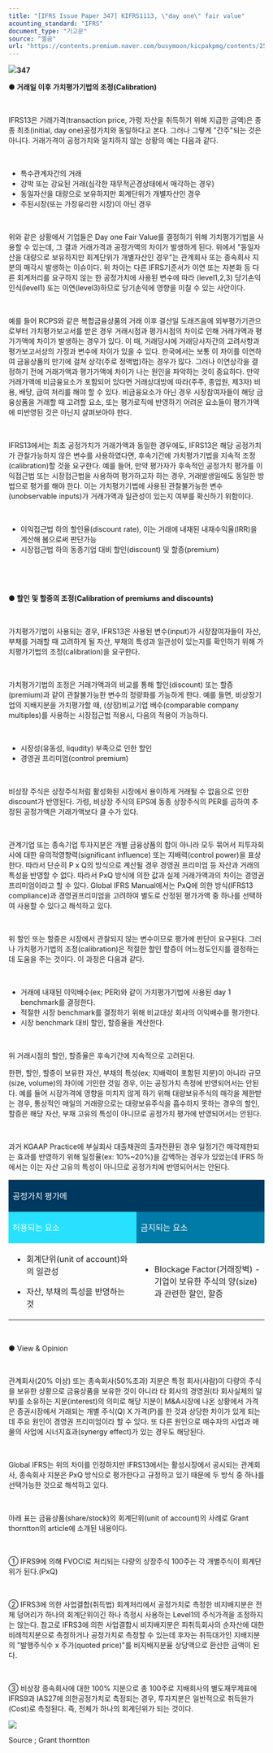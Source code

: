 ```yaml
---
title: "[IFRS Issue Paper 347] KIFRS1113, \"day one\" fair value"
acounting_standard: "IFRS"
document_type: "기고문"
source: "엘곰"
url: "https://contents.premium.naver.com/busymoon/kicpakpmg/contents/250121175453955yb"
---
```

![](https://n2.news.naver.com/l.gif?type=content)**347**

**● 거래일 이후 가치평가기법의 조정(Calibration)**

​

IFRS13은 거래가격(transaction price, 가령 자산을 취득하기 위해 지급한 금액)은 종종 최초(initial, day one)공정가치와 동일하다고 본다. 그러나 그렇게 "간주"되는 것은 아니다. 거래가격이 공정가치와 일치하지 않는 상황의 예는 다음과 같다.

​

- 특수관계자간의 거래
- 강박 또는 강요된 거래(심각한 재무적곤경상태에서 매각하는 경우)
- 동일자산을 대량으로 보유하지만 회계단위가 개별자산인 경우
- 주된시장(또는 가장유리한 시장)이 아닌 경우

​

위와 같은 상황에서 기업들은 Day one Fair Value를 결정하기 위해 가치평가기법을 사용할 수 있는데, 그 결과 거래가격과 공정가액의 차이가 발생하게 된다. 위에서 "동일자산을 대량으로 보유하지만 회계단위가 개별자산인 경우"는 관계회사 또는 종속회사 지분의 매각시 발생하는 이슈이다. 위 차이는 다른 IFRS기준서가 이연 또는 자본화 등 다른 회계처리를 요구하지 않는 한 공정가치에 사용된 변수에 따라 (level1,2,3) 당기손익인식(level1) 또는 이연(level3)하므로 당기손익에 영향을 미칠 수 있는 사안이다.

​

예를 들어 RCPS와 같은 복합금융상품의 거래 이후 결산일 도래즈음에 외부평가기관으로부터 가치평가보고서를 받은 경우 거래시점과 평가시점의 차이로 인해 거래가액과 평가가액에 차이가 발생하는 경우가 있다. 이 때, 거래당시에 거래당사자간의 고려사항과 평가보고서상의 가정과 변수에 차이가 있을 수 있다. 한국에서는 보통 이 차이를 이연하여 금융상품의 만기에 걸쳐 상각(주로 정액법)하는 경우가 많다. 그러나 이연상각을 결정하기 전에 거래가액과 평가가액에 차이가 나는 원인을 파악하는 것이 중요하다. 만약 거래가액에 비금융요소가 포함되어 있다면 거래상대방에 따라(주주, 종업원, 제3자) 비용, 배당, 급여 처리를 해야 할 수 있다. 비금융요소가 아닌 경우 시장참여자들이 해당 금융상품을 거래할 때 고려할 요소, 또는 평가로직에 반영하기 어려운 요소들이 평가가액에 미반영된 것은 아닌지 살펴보아야 한다.

​

IFRS13에서는 최초 공정가치가 거래가액과 동일한 경우에도, IFRS13은 해당 공정가치가 관찰가능하지 않은 변수를 사용하였다면, 후속기간에 가치평가기법을 지속적 조정(calibration)할 것을 요구한다. 예를 들어, 만약 평가자가 후속적인 공정가치 평가를 이익접근법 또는 시장접근법을 사용하여 평가하고자 하는 경우, 거래발생일에도 동일한 방법으로 평가를 해야 한다. 이는 가치평가기법에 사용된 관찰불가능한 변수(unobservable inputs)가 거래가액과 일관성이 있는지 여부를 확신하기 위함이다.

​

- 이익접근법 하의 할인율(discount rate), 이는 거래에 내재된 내재수익율(IRR)을 계산해 봄으로써 판단가능
- 시장접근법 하의 동종기업 대비 할인(discount) 및 할증(premium)

​

​

**● 할인 및 할증의 조정(Calibration of premiums and discounts)**

**​**

가치평가기법이 사용되는 경우, IFRS13은 사용된 변수(input)가 시장참여자들이 자산, 부채를 거래할 때 고려하게 될 자산, 부채의 특성과 일관성이 있는지를 확인하기 위해 가치평가기법의 조정(calibration)을 요구한다.

​

가치평가기법의 조정은 거래가액과의 비교를 통해 할인(discount) 또는 할증(premium)과 같이 관찰불가능한 변수의 정량화를 가능하게 한다. 예를 들면, 비상장기업의 지배지분을 가치평가할 때, (상장)비교기업 배수(comparable company multiples)를 사용하는 시장접근법 적용시, 다음의 적용이 가능하다.

​

- 시장성(유동성, liqudity) 부족으로 인한 할인
- 경영권 프리미엄(control premium)

​

비상장 주식은 상장주식처럼 활성화된 시장에서 용이하게 거래될 수 없음으로 인한 discount가 반영된다. 가령, 비상장 주식의 EPS에 동종 상장주식의 PER를 곱하여 추정된 공정가액은 거래가액보다 클 수가 있다.

​

관계기업 또는 종속기업 투자지분은 개별 금융상품의 합이 아니라 모두 묶어서 피투자회사에 대한 유의적영향력(significant influence) 또는 지배력(control power)을 표상한다. 따라서 단순히 P x Q의 방식으로 계산될 경우 경영권 프리미엄 등 자산과 거래의 특성을 반영할 수 없다. 따라서 PxQ 방식에 의한 값과 실제 거래가액과의 차이는 경영권프리미엄이라고 할 수 있다. Global IFRS Manual에서는 PxQ에 의한 방식(IFRS13 compliance)과 경영권프리미엄을 고려하여 별도로 산정된 평가가액 중 하나를 선택하여 사용할 수 있다고 해석하고 있다.

​

위 할인 또는 할증은 시장에서 관찰되지 않는 변수이므로 평가에 판단이 요구된다. 그러나 가치평가기법의 조정(calibration)은 적절한 할인 할증이 어느정도인지를 결정하는데 도움을 주는 것이다. 이 과정은 다음과 같다.

​

- 거래에 내재된 이익배수(ex; PER)와 같이 가치평가기법에 사용된 day 1 benchmark를 결정한다.
- 적절한 시장 benchmark를 결정하기 위해 비교대상 회사의 이익배수를 평가한다.
- 시장 benchmark 대비 할인, 할증율을 계산한다.

​

위 거래시점의 할인, 할증율은 후속기간에 지속적으로 고려된다.

한편, 할인, 할증이 보유한 자산, 부채의 특성(ex; 지배력이 포함된 지분)이 아니라 규모(size, volume)의 차이에 기인한 것일 경우, 이는 공정가치 측정에 반영되어서는 안된다. 예를 들어 시장가격에 영향을 미치지 않게 하기 위해 대량보유주식의 매각을 제한받는 경우, 통상적인 매일의 거래량으로는 대량보유주식을 흡수하지 못하는 경우의 할인, 할증은 해당 자산, 부채 고유의 특성이 아니므로 공정가치 평가에 반영되어서는 안된다.

​

과거 KGAAP Practice에 부실회사 대출채권의 출자전환된 경우 일정기간 매각제한되는 효과를 반영하기 위해 일정율(ex: 10%~20%)을 감액하는 경우가 있었는데 IFRS 하에서는 이는 자산 고유의 특성이 아니므로 공정가치에 반영되어서는 안된다.

<table style=""><tbody><tr><td colspan="2" rowspan="1" style="width: 100.0%; height: 43.0px;  background-color: #003960;"><div><p style=""><span style="color:#ffffff;">공정가치 평가에</span></p></div></td></tr><tr><td colspan="1" rowspan="1" style="width: 50.0%; height: 43.0px;  background-color: #28e1ff;"><div><p style=""><span style="color:#ffffff;">허용되는 요소</span></p></div></td><td colspan="1" rowspan="1" style="width: 50.0%; height: 43.0px;  background-color: #007aa6;"><div><p style=""><span style="color:#ffffff;">금지되는 요소</span></p></div></td></tr><tr><td colspan="1" rowspan="1" style="width: 50.0%; height: 43.0px;  "><div><ul><li><p style=""><span style="">회계단위(unit of account)와의 일관성</span></p></li><li><p style=""><span style="">자산, 부채의 특성을 반영하는 것</span></p></li></ul></div></td><td colspan="1" rowspan="1" style="width: 50.0%; height: 43.0px;  "><div><ul><li><p style=""><span style="">Blockage Factor(거래장벽) - 기업이 보유한 주식의 양(size)과 관련한 할인, 할증</span></p></li></ul></div></td></tr></tbody></table>

​

● View & Opinion

​

관계회사(20% 이상) 또는 종속회사(50%초과) 지분은 특정 회사(사람)이 다량의 주식을 보유한 상황으로 금융상품을 보유한 것이 아니라 타 회사의 경영권(타 회사실체의 일부)를 소유하는 지분(interest)의 의미로 해당 지분이 M&A시장에 나온 상황에서 가격은 증권시장에서 거래되는 개별 주식(Q) X 가격(P)를 한 것과 상당한 차이가 있게 되는데 주요 원인이 경영권 프리미엄이라 할 수 있다. 또 다른 원인으로 매수자의 사업과 매물의 사업에 시너지효과(synergy effect)가 있는 경우도 해당된다.

​

Global IFRS는 위의 차이를 인정하지만 IFRS13에서는 활성시장에서 공시되는 관계회사, 종속회사 지분은 PxQ 방식으로 평가한다고 규정하고 있기 때문에 두 방식 중 하나를 선택가능한 것으로 해석하고 있다.

​

아래 표는 금융상품(share/stock)의 회계단위(unit of account)의 사례로 Grant thorntton의 article에 소개된 내용이다.

​

① IFRS9에 의해 FVOCI로 처리되는 다량의 상장주식 100주는 각 개별주식이 회계단위가 된다.(PxQ)

​

② IFRS3에 의한 사업결합(취득법) 회계처리에서 공정가치로 측정한 비지배지분은 전체 덩어리가 하나의 회계단위이긴 하나 측정시 사용하는 Level1의 주식가격을 조정하지는 않는다. 참고로 IFRS3에 의한 사업결합시 비지배지분은 피취득회사의 순자산에 대한 비례적지분으로 측정하거나 공정가치로 측정할 수 있는데 후자는 취득대가인 지배지분의 "발행주식수 x 주가(quoted price)"를 비지배지분율 상당액으로 환산한 금액이 된다.

​

③ 비상장 종속회사에 대한 100% 지분으로 총 100주로 지배회사의 별도재무제표에 IFRS9과 IAS27에 의한공정가치로 측정되는 경우, 투자지분은 일반적으로 취득원가(Cost)로 측정된다. 즉, 전체가 하나의 회계단위가 되는 것이다.

![](https://scs-phinf.pstatic.net/MjAyNTAxMjJfMTUy/MDAxNzM3NTI2NzQwMjgx.Lkd9AIkmiudRcnHUINXUjytrbJB3l4-Ym8-vEFHVHzcg.mN52fYzjsBJllaSnx4APhn0omXxbo0mkEjL6YxYCiYwg.PNG/image.png?type=w800)

Source ; Grant thorntton

​